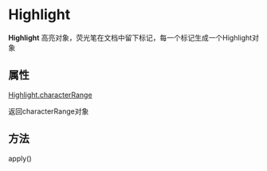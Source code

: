 # Highlight

**Highlight** 高亮对象，荧光笔在文档中留下标记，每一个标记生成一个Highlight对象

## 属性

[Highlight.characterRange](https://github.com/Aery3c/highlighter/blob/main/docs/characterRange/characterRange.md)

返回characterRange对象

## 方法

apply()

